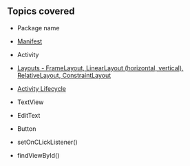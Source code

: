 ## Topics covered 
- Package name
- [Manifest](https://developer.android.com/guide/topics/manifest/manifest-intro)
- Activity
- [Layouts - FrameLayout, LinearLayout (horizontal, vertical), RelativeLayout, ConstraintLayout](https://stuff.mit.edu/afs/sipb/project/android/docs/guide/topics/ui/declaring-layout.html)

- [Activity Lifecycle](https://developer.android.com/guide/components/activities/activity-lifecycle)
- TextView
- EditText
- Button 
- setOnCLickListener()
- findViewById()